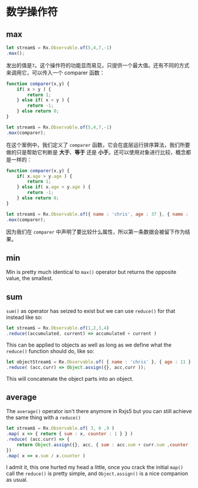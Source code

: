 # 数学操作符

## max

```javascript
let stream$ = Rx.Observable.of(5,4,7,-1)
.max();
```

发出的值是`7`。这个操作符的功能显而易见，只提供一个最大值。还有不同的方式来调用它，可以传入一个 comparer 函数：

```javascript
function comparer(x,y) {
    if( x > y ) {
        return 1;
    } else if( x < y ) {
        return -1;
    } else return 0;
}

let stream$ = Rx.Observable.of(5,4,7,-1)
.max(comparer);
```

在这个案例中，我们定义了 `comparer` 函数，它会在底层运行排序算法，我们所要做的只是帮助它判断是 **大于**、**等于** 还是 **小于**。还可以使用对象进行比较，概念都是一样的：

```javascript
function comparer(x,y) {
    if( x.age > y.age ) {
        return 1;
    } else if( x.age < y.age ) {
        return -1;
    } else return 0;
}

let stream$ = Rx.Observable.of({ name : 'chris', age : 37 }, { name : 'chross', age : 32 })
.max(comparer);
```

因为我们在 `comparer` 中声明了要比较什么属性，所以第一条数据会被留下作为结果。

## min

Min is pretty much identical to `max()` operator but returns the opposite value, the smallest.

## sum

`sum()` as operator has seized to exist but we can use `reduce()` for that instead like so:

```javascript
let stream$ = Rx.Observable.of(1,2,3,4)
.reduce((accumulated, current) => accumulated + current )
```

This can be applied to objects as well as long as we define what the `reduce()` function should do, like so:

```javascript
let objectStream$ = Rx.Observable.of( { name : 'chris' }, { age : 11 } )
.reduce( (acc,curr) => Object.assign({}, acc,curr ));
```

This will concatenate the object parts into an object.

## average

The `average()` operator isn't there anymore in Rxjs5 but you can still achieve the same thing with a `reduce()`

```javascript
let stream$ = Rx.Observable.of( 3, 6 ,9 )
.map( x => { return { sum : x, counter : 1 } } )
.reduce( (acc,curr) => {
    return Object.assign({}, acc, { sum : acc.sum + curr.sum ,counter : acc.counter + 1  })
})
.map( x => x.sum / x.counter )
```

I admit it, this one hurted my head a little, once you crack the initial `map()` call the `reduce()` is pretty simple, and `Object.assign()` is a nice companion as usual.
